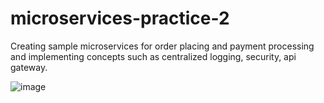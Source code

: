 # microservices-practice-2
Creating sample microservices for order placing and payment processing and implementing concepts such as centralized logging, security, api  gateway.

![image](https://github.com/ShalakaP02/microservices-practice-2/assets/89374228/50490b6e-a496-48a8-bc07-b27aabb871d8)


